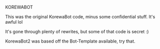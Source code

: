 KOREWABOT

This was the original KorewaBot code, minus some confidential stuff. It's awful lol

It's gone through plenty of rewrites, but some of that code is secret :)

KorewaBot2 was based off the Bot-Template available, try that.
